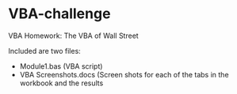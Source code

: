 # VBA-challenge
VBA Homework: The VBA of Wall Street

Included are two files:
- Module1.bas (VBA script)
- VBA Screenshots.docs (Screen shots for each of the tabs in the workbook and the results
